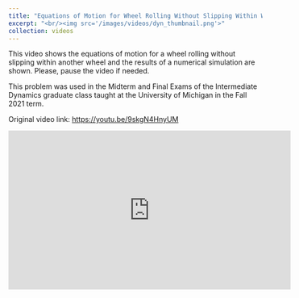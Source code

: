 ```yaml
---
title: "Equations of Motion for Wheel Rolling Without Slipping Within Wheel"
excerpt: "<br/><img src='/images/videos/dyn_thumbnail.png'>"
collection: videos
---
```


This video shows the equations of motion for a wheel rolling without slipping within another wheel and the results of a numerical simulation are shown. Please, pause the video if needed.

This problem was used in the Midterm and Final Exams of the Intermediate Dynamics graduate class taught at the University of Michigan in the Fall 2021 term.

Original video link: <a href = "https://youtu.be/9skgN4HnyUM"> https://youtu.be/9skgN4HnyUM </a>

<iframe width="560" height="315" 
    src="https://www.youtube.com/embed/9skgN4HnyUM?si=6YF78519HdWGr3cb" 
    title="YouTube video player" 
    frameborder="0" 
    allow="accelerometer; autoplay; clipboard-write; encrypted-media; gyroscope; picture-in-picture; web-share" 
    referrerpolicy="strict-origin-when-cross-origin" 
    allowfullscreen>
</iframe>
